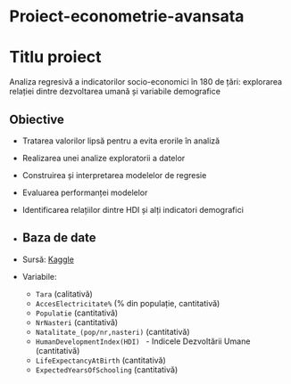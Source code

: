 # Proiect-econometrie-avansata
# Titlu proiect
Analiza regresivă a indicatorilor socio-economici în 180 de țări: explorarea relației dintre dezvoltarea umană și variabile demografice

## Obiective

- Tratarea valorilor lipsă pentru a evita erorile în analiză
- Realizarea unei analize exploratorii a datelor
- Construirea și interpretarea modelelor de regresie
- Evaluarea performanței modelelor
- Identificarea relațiilor dintre HDI și alți indicatori demografici

- ## Baza de date

- Sursă: [Kaggle](https://www.kaggle.com/)
- Variabile:
  - `Tara` (calitativă)
  - `AccesElectricitate%` (% din populație, cantitativă)
  - `Populatie` (cantitativă)
  - `NrNasteri` (cantitativă)
  - `Natalitate_(pop/nr,nasteri)` (cantitativă)
  - `HumanDevelopmentIndex(HDI) ` - Indicele Dezvoltării Umane (cantitativă)
  - `LifeExpectancyAtBirth` (cantitativă)
  - `ExpectedYearsOfSchooling` (cantitativă)
